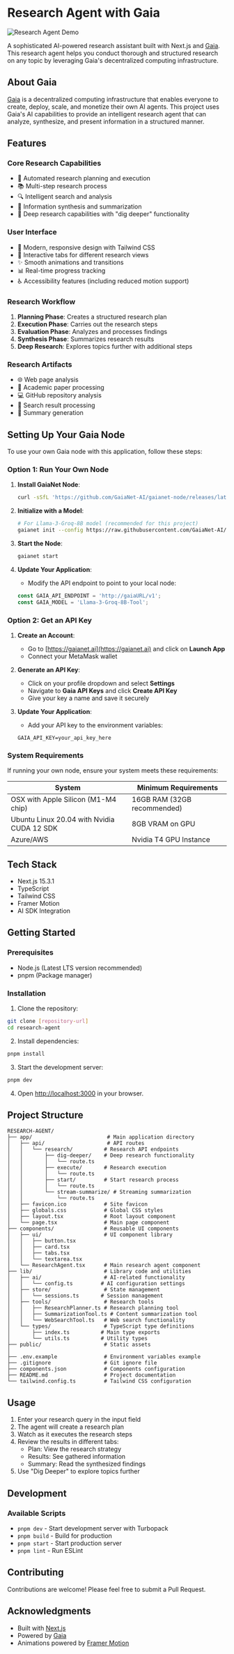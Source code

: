 # Research Agent with Gaia

![Research Agent Demo](./deep-research.gif)

A sophisticated AI-powered research assistant built with Next.js and [Gaia](https://docs.gaianet.ai/intro/). This research agent helps you conduct thorough and structured research on any topic by leveraging Gaia's decentralized computing infrastructure.

## About Gaia

[Gaia](https://docs.gaianet.ai/intro/) is a decentralized computing infrastructure that enables everyone to create, deploy, scale, and monetize their own AI agents. This project uses Gaia's AI capabilities to provide an intelligent research agent that can analyze, synthesize, and present information in a structured manner.

## Features

### Core Research Capabilities
- 🤖 Automated research planning and execution
- 📚 Multi-step research process
- 🔍 Intelligent search and analysis
- 🧠 Information synthesis and summarization
- 🔬 Deep research capabilities with "dig deeper" functionality

### User Interface
- 🎨 Modern, responsive design with Tailwind CSS
- 📱 Interactive tabs for different research views
- ✨ Smooth animations and transitions
- 📊 Real-time progress tracking
- ♿ Accessibility features (including reduced motion support)

### Research Workflow
1. **Planning Phase**: Creates a structured research plan
2. **Execution Phase**: Carries out the research steps
3. **Evaluation Phase**: Analyzes and processes findings
4. **Synthesis Phase**: Summarizes research results
5. **Deep Research**: Explores topics further with additional steps

### Research Artifacts
- 🌐 Web page analysis
- 📄 Academic paper processing
- 💻 GitHub repository analysis
- 🔎 Search result processing
- 📝 Summary generation

## Setting Up Your Gaia Node

To use your own Gaia node with this application, follow these steps:

### Option 1: Run Your Own Node

1. **Install GaiaNet Node**:
   ```bash
   curl -sSfL 'https://github.com/GaiaNet-AI/gaianet-node/releases/latest/download/install.sh' | bash
   ```

2. **Initialize with a Model**:
   ```bash
   # For Llama-3-Groq-8B model (recommended for this project)
   gaianet init --config https://raw.githubusercontent.com/GaiaNet-AI/node-configs/main/llama-3-groq-8b-tool/config.json
   ```

3. **Start the Node**:
   ```bash
   gaianet start
   ```

4. **Update Your Application**:
   - Modify the API endpoint to point to your local node:
   ```typescript
   const GAIA_API_ENDPOINT = 'http://gaiaURL/v1';
   const GAIA_MODEL = 'Llama-3-Groq-8B-Tool';
   ```

### Option 2: Get an API Key

1. **Create an Account**:
   - Go to [https://gaianet.ai](https://gaianet.ai) and click on **Launch App**
   - Connect your MetaMask wallet

2. **Generate an API Key**:
   - Click on your profile dropdown and select **Settings**
   - Navigate to **Gaia API Keys** and click **Create API Key**
   - Give your key a name and save it securely

3. **Update Your Application**:
   - Add your API key to the environment variables:
   ```
   GAIA_API_KEY=your_api_key_here
   ```

### System Requirements

If running your own node, ensure your system meets these requirements:

| System | Minimum Requirements |
|--------|---------------------|
| OSX with Apple Silicon (M1-M4 chip) | 16GB RAM (32GB recommended) |
| Ubuntu Linux 20.04 with Nvidia CUDA 12 SDK | 8GB VRAM on GPU |
| Azure/AWS | Nvidia T4 GPU Instance |

## Tech Stack

- Next.js 15.3.1
- TypeScript
- Tailwind CSS
- Framer Motion
- AI SDK Integration

## Getting Started

### Prerequisites

- Node.js (Latest LTS version recommended)
- pnpm (Package manager)

### Installation

1. Clone the repository:
```bash
git clone [repository-url]
cd research-agent
```

2. Install dependencies:
```bash
pnpm install
```

3. Start the development server:
```bash
pnpm dev
```

4. Open [http://localhost:3000](http://localhost:3000) in your browser.

## Project Structure

```
RESEARCH-AGENT/
├── app/                        # Main application directory
│   ├── api/                    # API routes
│   │   └── research/          # Research API endpoints
│   │       ├── dig-deeper/    # Deep research functionality
│   │       │   └── route.ts
│   │       ├── execute/       # Research execution
│   │       │   └── route.ts
│   │       ├── start/         # Start research process
│   │       │   └── route.ts
│   │       └── stream-summarize/ # Streaming summarization
│   │           └── route.ts
│   ├── favicon.ico            # Site favicon
│   ├── globals.css            # Global CSS styles
│   ├── layout.tsx             # Root layout component
│   └── page.tsx               # Main page component
├── components/                # Reusable UI components
│   ├── ui/                    # UI component library
│   │   ├── button.tsx
│   │   ├── card.tsx
│   │   ├── tabs.tsx
│   │   └── textarea.tsx
│   └── ResearchAgent.tsx      # Main research agent component
├── lib/                       # Library code and utilities
│   ├── ai/                    # AI-related functionality
│   │   └── config.ts         # AI configuration settings
│   ├── store/                 # State management
│   │   └── sessions.ts       # Session management
│   ├── tools/                 # Research tools
│   │   ├── ResearchPlanner.ts # Research planning tool
│   │   ├── SummarizationTool.ts # Content summarization tool
│   │   └── WebSearchTool.ts   # Web search functionality
│   └── types/                 # TypeScript type definitions
│       ├── index.ts          # Main type exports
│       └── utils.ts          # Utility types
├── public/                    # Static assets
│  
├── .env.example               # Environment variables example
├── .gitignore                 # Git ignore file
├── components.json            # Components configuration
├── README.md                  # Project documentation
└── tailwind.config.ts         # Tailwind CSS configuration
```

## Usage

1. Enter your research query in the input field
2. The agent will create a research plan
3. Watch as it executes the research steps
4. Review the results in different tabs:
   - Plan: View the research strategy
   - Results: See gathered information
   - Summary: Read the synthesized findings
5. Use "Dig Deeper" to explore topics further

## Development

### Available Scripts

- `pnpm dev` - Start development server with Turbopack
- `pnpm build` - Build for production
- `pnpm start` - Start production server
- `pnpm lint` - Run ESLint

## Contributing

Contributions are welcome! Please feel free to submit a Pull Request.


## Acknowledgments

- Built with [Next.js](https://nextjs.org/)
- Powered by [Gaia](https://docs.gaianet.ai/intro/)
- Animations powered by [Framer Motion](https://www.framer.com/motion/)
